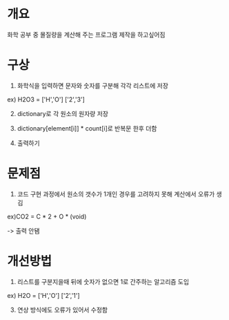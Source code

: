 # 개요
화학 공부 중 몰질량을 계산해 주는 프로그램 제작을 하고싶어짐


# 구상
1. 화학식을 입력하면 문자와 숫자를 구분해 각각 리스트에 저장

ex) H2O3 = ['H','O']  ['2','3']

 2. dictionary로 각 원소의 원자량 저장

 3. dictionary[element[i]] * count[i]로 반복문 한후 더함

 4. 출력하기


# 문제점
1. 코드 구현 과정에서 원소의 갯수가 1개인 경우를 고려하지 못해 계산에서 오류가 생김

ex)CO2 = C * 2 + O * (void)

-> 출력 안됌

# 개선방법

1. 리스트를 구분지을때 뒤에 숫자가 없으면 1로 간주하는 알고리즘 도입

ex) H2O = ['H','O']  ['2','1']

3. 연상 방식에도 오류가 있어서 수정함 
